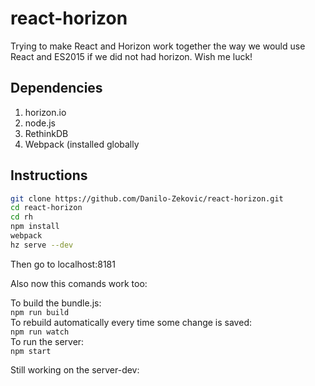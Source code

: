# react-horizon
Trying to make React and Horizon work together the way we would use React and ES2015 if we did not had horizon. Wish me luck!

## Dependencies
1. horizon.io
2. node.js
3. RethinkDB
4. Webpack (installed globally

## Instructions

```bash
git clone https://github.com/Danilo-Zekovic/react-horizon.git
cd react-horizon
cd rh
npm install
webpack
hz serve --dev
```

Then go to localhost:8181    

Also now this comands work too:     

To build the bundle.js:     
```npm run build```     
To rebuild automatically every time some change is saved:    
```npm run watch```    
To run the server:    
```npm start```      

Still working on the server-dev:    
